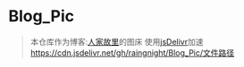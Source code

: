 # Blog_Pic
>本仓库作为博客:[人家故里](https://fx7.top)的图床
使用[jsDelivr](https://www.jsdelivr.com/)加速
https://cdn.jsdelivr.net/gh/raingnight/Blog_Pic/文件路径
